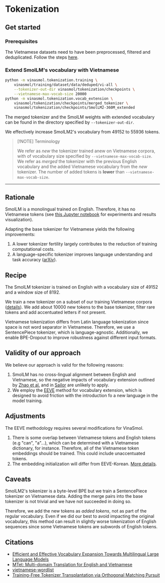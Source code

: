 # Tokenization

## Get started

### Prerequisites

The Vietnamese datasets need to have been preprocessed, filtered and deduplicated. Follow the steps [here](../training/dataset/README.md).

### Extend SmolLM's vocabulary with Vietnamese

```bash
python -m vinasmol.tokenization.training \
    vinasmol/training/dataset/data/deduped/vi-all \
    --tokenizer-out-dir vinasmol/tokenization/checkpoints \
    --vietnamese-max-vocab-size 20000
python -m vinasmol.tokenization.vocab_extension \
    vinasmol/tokenization/checkpoints/merged_tokenizer \
    vinasmol/tokenization/checkpoints/SmolLM2-360M_extended
```

The merged tokenizer and the SmolLM weights with extended vocabulary can be found in the
directory specified by `--tokenizer-out-dir`.

We effectively increase SmolLM2's vocabulary from 49152 to 55936 tokens.

> [!NOTE] Terminology
> 
> We refer as *new* the tokenizer trained anew on Vietnamese corpora, with of vocabulary size specified by `--vietnamese-max-vocab-size`.
> We refer as *merged* the tokenizer with the previous English vocabulary and the added Vietnamese vocabulary from the *new* tokenizer. The number of added tokens is **lower** than `--vietnamese-max-vocab-size`.

---

## Rationale

SmolLM is a monolingual trained on English. Therefore, it has no Vietnamese tokens (see [this Jupyter notebook](./language_exploration_smollm.ipynb) for experiments and results visualization).

Adapting the base tokenizer for Vietnamese yields the following improvements:
1. A lower tokenizer fertility largely contributes to the reduction of training computational costs.
2. A language-specific tokenizer improves language understanding and task accuracy ([arXiv](https://arxiv.org/abs/2502.12560v2)).

## Recipe

The SmolLM tokenizer is trained on English with a vocabulary size of 49152 and a window size of 8192.

We train a new tokenizer on a subset of our training Vietnamese corpora ([details](../training/dataset/README.md)). We add about 10000 new tokens to the base tokenizer, filter rare tokens and add accentuated letters if not present.

Vietnamese tokenization differs from Latin language tokenization since space is not word separator in Vietnamese. Therefore, we use a SentencePiece tokenizer, which is language-agnostic. Additionally, we enable BPE-Dropout to improve robustness against different input formats.

## Validity of our approach

We believe our approach is valid for the following reasons:

1. SmolLM has no cross-lingual alignment between English and Vietnamese, so the negative impacts of vocabulary extension outlined by [Zhao et al.](https://arxiv.org/abs/2401.01055) and in [Sailor](https://arxiv.org/abs/2404.03608) are unlikely to apply.
2. We employ the [EEVE](https://arxiv.org/abs/2402.14714v1) method for vocabulary extension, which is designed to avoid friction with the introduction fo a new language in the model training.

## Adjustments

The EEVE methodology requires several modifications for VinaSmol.

1. There is some overlap between Vietnamese tokens and English tokens (e.g "can", "a"...), which can be determined with a Vietnamese dictionary, for instance. Therefore, all of the Vietnamese token embeddings should be trained. This could include unaccentuated tokens.
2. The embedding initialization will differ from EEVE-Korean. [More details](../training/README.md#embedding-initialization).

## Caveats

SmolLM2's tokenizer is a byte-level BPE but we train a SentencePiece tokenizer on Vietnamese data. Adding the merge pairs into the base tokenizer is not trivial and we have not succeeded in doing so.

Therefore, we add the new tokens as *added tokens*, not as part of the regular vocabulary. Even if we did our best to avoid impacting the original vocabulary, this method can result in slightly worse tokenization of English sequences since some Vietnamese tokens are subwords of English tokens.

## Citations

- [Efficient and Effective Vocabulary Expansion Towards Multilingual Large Language Models](https://arxiv.org/abs/2402.14714v1)
- [MTet: Multi-domain Translation for English and Vietnamese](https://doi.org/10.48550/arxiv.2210.05610)
- [vietnamese-wordlist](https://github.com/duyet/vietnamese-wordlist)
- [Training-Free Tokenizer Transplantation via Orthogonal Matching Pursuit](https://arxiv.org/abs/2506.06607)
